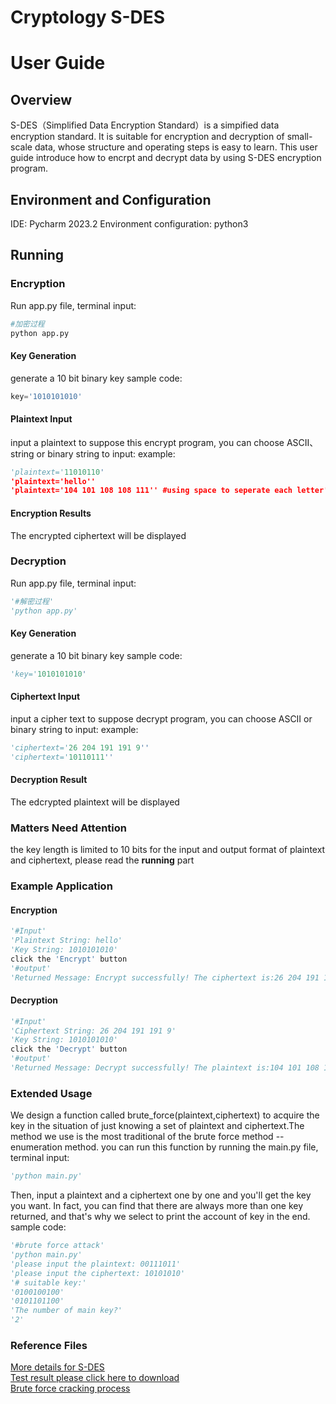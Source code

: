 # Cryptology S-DES
# User Guide
## Overview
S-DES（Simplified Data Encryption Standard）is a simpified data encryption standard. It is suitable for encryption and decryption of small-scale data, whose structure and operating steps is easy to learn.
This user guide introduce how to encrpt and decrypt data by using S-DES encryption program.

## Environment and Configuration
IDE: Pycharm 2023.2
Environment configuration: python3

## Running

### Encryption
Run app.py file, terminal input:
```python
#加密过程
python app.py 
```
#### Key Generation
generate a 10 bit binary key
sample code:
```python
key='1010101010'
```
#### Plaintext Input
input a plaintext to suppose this encrypt program, you can choose ASCII、string or binary string to input:
example:
```python
'plaintext='11010110'
'plaintext='hello''
'plaintext='104 101 108 108 111'' #using space to seperate each letter's ASCII encode
```

#### Encryption Results
The encrypted ciphertext will be displayed

### Decryption 
Run app.py file, terminal input:
```python
'#解密过程'
'python app.py'
```

#### Key Generation
generate a 10 bit binary key
sample code:
```python
'key='1010101010'
```

#### Ciphertext Input
input a cipher text to suppose decrypt program, you can choose ASCII or binary string to input:
example:
```python
'ciphertext='26 204 191 191 9''
'ciphertext='10110111''
```

#### Decryption Result
The edcrypted plaintext will be displayed

### Matters Need Attention
the key length is limited to 10 bits
for the input and output format of plaintext and ciphertext, please read the **running** part

### Example Application
#### Encryption
```python
'#Input'
'Plaintext String: hello'
'Key String: 1010101010'
click the 'Encrypt' button
'#output'
'Returned Message: Encrypt successfully! The ciphertext is:26 204 191 191 9'
```

#### Decryption
```python
'#Input'
'Ciphertext String: 26 204 191 191 9'
'Key String: 1010101010'
click the 'Decrypt' button
'#output'
'Returned Message: Decrypt successfully! The plaintext is:104 101 108 108 111'
```

### Extended Usage
We design a function called brute_force(plaintext,ciphertext) to acquire the key in the situation of just knowing a set of plaintext and ciphertext.The method we use is the most traditional of the brute force method -- enumeration method.
you can run this function by running the main.py file, terminal input:
```python
'python main.py'
```
Then, input a plaintext and a ciphertext one by one and you'll get the key you want. In fact, you can find that there are always more than one key returned, and that's why we select to print the account of key in the end. 
sample code:
```python
'#brute force attack'
'python main.py'
'please input the plaintext: 00111011'
'please input the ciphertext: 10101010'
'# suitable key:'
'0100100100'
'0101101100'
'The number of main key?'
'2'
```

### Reference Files
[More details for S-DES](https://terenceli.github.io/%E6%8A%80%E6%9C%AF/2014/04/17/SDES)  
[Test result please click here to download](https://github.com/semygloss/cryptology/blob/main/The%20Alpha%20group%20test1-5.docx)  
[Brute force cracking process](https://github.com/semygloss/cryptology/blob/main/Brute%20force%20cracking%20process.zip)
